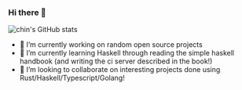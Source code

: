 ### Hi there 👋

![chin's GitHub stats](https://github-readme-stats.vercel.app/api?username=seaerchin&count_private=true&show_icons=true&theme=tokyonight)

- 🔭 I’m currently working on random open source projects
- 🌱 I’m currently learning Haskell through reading the simple haskell handbook (and writing the ci server described in the book!) 
- 👯 I’m looking to collaborate on interesting projects done using Rust/Haskell/Typescript/Golang!


<!--
**seaerchin/seaerchin** is a ✨ _special_ ✨ repository because its `README.md` (this file) appears on your GitHub profile.

Here are some ideas to get you started:

- 🔭 I’m currently working on ...
- 🌱 I’m currently learning ...
- 👯 I’m looking to collaborate on ...
- 🤔 I’m looking for help with ...
- 💬 Ask me about ...
- 📫 How to reach me: ...
- 😄 Pronouns: ...
- ⚡ Fun fact: ...
-->
